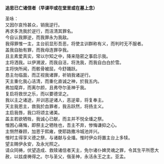 **追思已亡诸信者（早课毕或在堂里或在墓上念）**

圣咏：  
又因尔哀怜甚众，销我逆行。  
再求多洗我於逆行，而洁清其罪名。  
今自认我罪逆，而我罪永为我敌。  
我得罪惟一主，主台前显形吾恶，将使主训群称有义，而判时无不服者。  
盖我自胎有罪，而我母连罪孕我。  
且主素爱真实，常以尔知之中，降来隐密之事启示我。  
主将洒我。以伊溯波，而我自洁，将洗我，而我自白白於雪。  
主将快所闻，而骸骨被屈，今舒踊跃。  
恳主勿临面，而正视我诸罪，祈销我诸逆行。  
天主重化我心洁清，而重化直诚之神，於我五内。  
弗加麾弃，而离尔颜，且弗夺尔圣神于我。  
复启将救世之乐，而以要德坚之。  
我以主之诸途，并训恶逆诸人，恶逆辈，将复奉主。  
天主我恩主，救我於血罪者，我舌跃然，将扬主义。  
主启我唇，我口将颂主诸美。  
盖主若欲牺牲，我诚心已献，而主并不悦全燔之祭。  
惟困心痛悔，即祭主之牺牲也，吾主不弃，惨悔谦抑之心。  
主恻然眷顾，加恩于熙雍，使耶路撒冷城池并兴。  
惟时主得享义德之祭，与诸献与全燔。惟时伊众将置主台上多犊。  
望主赐伊永安，及永光照之。  
请众同祷，伏望造成、救赎诸信者天主，免尔诸仆婢灵魂之罪，令其生平所愿大赦，以兹虔祷得之。尔与圣父，偕圣神，永活永王之主。亚孟。